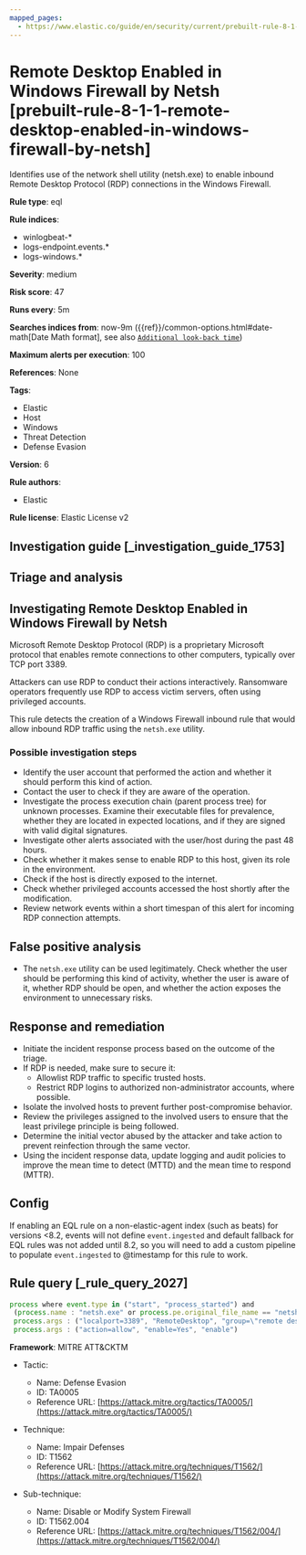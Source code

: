 ```yaml
---
mapped_pages:
  - https://www.elastic.co/guide/en/security/current/prebuilt-rule-8-1-1-remote-desktop-enabled-in-windows-firewall-by-netsh.html
---
```


# Remote Desktop Enabled in Windows Firewall by Netsh [prebuilt-rule-8-1-1-remote-desktop-enabled-in-windows-firewall-by-netsh]

Identifies use of the network shell utility (netsh.exe) to enable inbound Remote Desktop Protocol (RDP) connections in the Windows Firewall.

**Rule type**: eql

**Rule indices**:

* winlogbeat-*
* logs-endpoint.events.*
* logs-windows.*

**Severity**: medium

**Risk score**: 47

**Runs every**: 5m

**Searches indices from**: now-9m ({{ref}}/common-options.html#date-math[Date Math format], see also [`Additional look-back time`](docs-content://solutions/security/detect-and-alert/create-detection-rule.md#rule-schedule))

**Maximum alerts per execution**: 100

**References**: None

**Tags**:

* Elastic
* Host
* Windows
* Threat Detection
* Defense Evasion

**Version**: 6

**Rule authors**:

* Elastic

**Rule license**: Elastic License v2

## Investigation guide [_investigation_guide_1753]

## Triage and analysis

## Investigating Remote Desktop Enabled in Windows Firewall by Netsh

Microsoft Remote Desktop Protocol (RDP) is a proprietary Microsoft protocol that enables remote connections to other
computers, typically over TCP port 3389.

Attackers can use RDP to conduct their actions interactively. Ransomware operators frequently use RDP to access
victim servers, often using privileged accounts.

This rule detects the creation of a Windows Firewall inbound rule that would allow inbound RDP traffic using the
`netsh.exe` utility.

### Possible investigation steps

- Identify the user account that performed the action and whether it should perform this kind of action.
- Contact the user to check if they are aware of the operation.
- Investigate the process execution chain (parent process tree) for unknown processes. Examine their executable files
for prevalence, whether they are located in expected locations, and if they are signed with valid digital signatures.
- Investigate other alerts associated with the user/host during the past 48 hours.
- Check whether it makes sense to enable RDP to this host, given its role in the environment.
- Check if the host is directly exposed to the internet.
- Check whether privileged accounts accessed the host shortly after the modification.
- Review network events within a short timespan of this alert for incoming RDP connection attempts.

## False positive analysis

- The `netsh.exe` utility can be used legitimately. Check whether the user should be performing this kind of activity, whether the user is aware
of it, whether RDP should be open, and whether the action exposes the environment to unnecessary risks.

## Response and remediation

- Initiate the incident response process based on the outcome of the triage.
- If RDP is needed, make sure to secure it:
  - Allowlist RDP traffic to specific trusted hosts.
  - Restrict RDP logins to authorized non-administrator accounts, where possible.
- Isolate the involved hosts to prevent further post-compromise behavior.
- Review the privileges assigned to the involved users to ensure that the least privilege principle is being followed.
- Determine the initial vector abused by the attacker and take action to prevent reinfection through the same vector.
- Using the incident response data, update logging and audit policies to improve the mean time to detect (MTTD) and the
mean time to respond (MTTR).

## Config

If enabling an EQL rule on a non-elastic-agent index (such as beats) for versions <8.2, events will not define `event.ingested` and default fallback for EQL rules was not added until 8.2, so you will need to add a custom pipeline to populate `event.ingested` to @timestamp for this rule to work.

## Rule query [_rule_query_2027]

```js
process where event.type in ("start", "process_started") and
 (process.name : "netsh.exe" or process.pe.original_file_name == "netsh.exe") and
 process.args : ("localport=3389", "RemoteDesktop", "group=\"remote desktop\"") and
 process.args : ("action=allow", "enable=Yes", "enable")
```

**Framework**: MITRE ATT&CKTM

* Tactic:

    * Name: Defense Evasion
    * ID: TA0005
    * Reference URL: [https://attack.mitre.org/tactics/TA0005/](https://attack.mitre.org/tactics/TA0005/)

* Technique:

    * Name: Impair Defenses
    * ID: T1562
    * Reference URL: [https://attack.mitre.org/techniques/T1562/](https://attack.mitre.org/techniques/T1562/)

* Sub-technique:

    * Name: Disable or Modify System Firewall
    * ID: T1562.004
    * Reference URL: [https://attack.mitre.org/techniques/T1562/004/](https://attack.mitre.org/techniques/T1562/004/)



